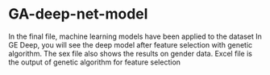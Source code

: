 # GA-deep-net-model
In the final file, machine learning models have been applied to the dataset
In GE Deep, you will see the deep model after feature selection with genetic algorithm.
The sex file also shows the results on gender data.
Excel file is the output of genetic algorithm for feature selection
